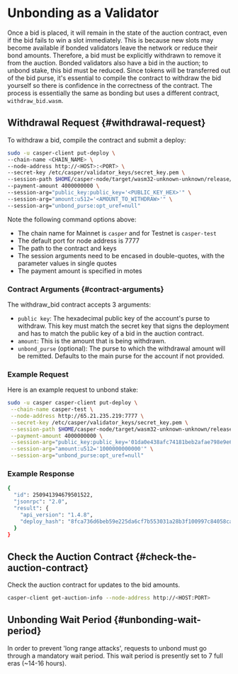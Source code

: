 # Unbonding as a Validator

Once a bid is placed, it will remain in the state of the auction contract, even if the bid fails to win a slot immediately. This is because new slots may become available if bonded validators leave the network or reduce their bond amounts. Therefore, a bid must be explicitly withdrawn to remove it from the auction. Bonded validators also have a bid in the auction; to unbond stake, this bid must be reduced. Since tokens will be transferred out of the bid purse, it's essential to compile the contract to withdraw the bid yourself so there is confidence in the correctness of the contract. The process is essentially the same as bonding but uses a different contract, `withdraw_bid.wasm`.

## Withdrawal Request {#withdrawal-request}

To withdraw a bid, compile the contract and submit a deploy:

```bash
sudo -u casper-client put-deploy \
--chain-name <CHAIN_NAME> \
--node-address http://<HOST>:<PORT> \
--secret-key /etc/casper/validator_keys/secret_key.pem \
--session-path $HOME/casper-node/target/wasm32-unknown-unknown/release/withdraw_bid.wasm \
--payment-amount 4000000000 \
--session-arg="public_key:public_key='<PUBLIC_KEY_HEX>'" \
--session-arg="amount:u512='<AMOUNT_TO_WITHDRAW>'" \
--session-arg="unbond_purse:opt_uref=null"
```

Note the following command options above: 
- The chain name for Mainnet is `casper` and for Testnet is `casper-test`
- The default port for node address is 7777
- The path to the contract and keys
- The session arguments need to be encased in double-quotes, with the parameter values in single quotes
- The payment amount is specified in motes

### Contract Arguments {#contract-arguments}

The withdraw_bid contract accepts 3 arguments:

- `public key`: The hexadecimal public key of the account's purse to withdraw. This key must match the secret key that signs the deployment and has to match the public key of a bid in the auction contract.
- `amount`: This is the amount that is being withdrawn.
- `unbond_purse` (optional): The purse to which the withdrawal amount will be remitted. Defaults to the main purse for the account if not provided.

### Example Request

Here is an example request to unbond stake:

```bash
sudo -u casper casper-client put-deploy \
 --chain-name casper-test \
 --node-address http://65.21.235.219:7777 \
 --secret-key /etc/casper/validator_keys/secret_key.pem \
 --session-path $HOME/casper-node/target/wasm32-unknown-unknown/release/withdraw_bid.wasm \
 --payment-amount 4000000000 \
 --session-arg="public_key:public_key='01da0e438afc74181beb2afae798e9e6851bdf897117a306eb32caafe46c1c0bc8'" \
 --session-arg="amount:u512='1000000000000'" \
 --session-arg="unbond_purse:opt_uref=null"
```

### Example Response

```bash
{
  "id": 250941394679501522,
  "jsonrpc": "2.0",
  "result": {
    "api_version": "1.4.8",
    "deploy_hash": "8fca736d6beb59e225da6cf7b553031a28b3f100997c84058cab6d09c58d7188"
  }
}
```

## Check the Auction Contract {#check-the-auction-contract}

Check the auction contract for updates to the bid amounts.

```bash
casper-client get-auction-info --node-address http://<HOST:PORT>
```

## Unbonding Wait Period {#unbonding-wait-period}

In order to prevent 'long range attacks', requests to unbond must go through a mandatory wait period. This wait period is presently set to 7 full eras (~14-16 hours).
